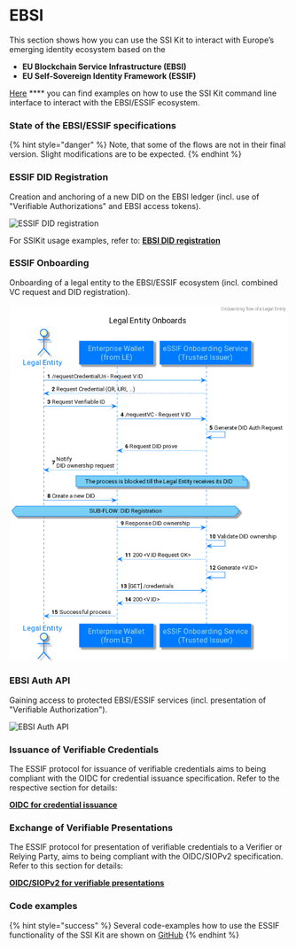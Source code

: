 # EBSI

This section shows how you can use the SSI Kit to interact with Europe’s emerging identity ecosystem based on the

* **EU Blockchain Service Infrastructure (EBSI)**
* **EU Self-Sovereign Identity Framework (ESSIF)**

[Here](usage-examples/usage-examples.md) \*\*\*\* you can find examples on how to use the SSI Kit command line interface to interact with the EBSI/ESSIF ecosystem.

### State of the EBSI/ESSIF specifications

{% hint style="danger" %}
Note, that some of the flows are not in their final version. Slight modifications are to be expected.
{% endhint %}

### ESSIF DID Registration

Creation and anchoring of a new DID on the EBSI ledger (incl. use of "Verifiable Authorizations" and EBSI access tokens).

![ESSIF DID registration](use-cases/02\_essif-register-did.png)

For SSIKit usage examples, refer to: [**EBSI DID registration**](usage-examples/onboarding-and-dids.md)

### ESSIF Onboarding

Onboarding of a legal entity to the EBSI/ESSIF ecosystem (incl. combined VC request and DID registration).

![ESSIF Onboarding](use-cases/essif-onboarding.png)

### EBSI Auth API

Gaining access to protected EBSI/ESSIF services (incl. presentation of "Verifiable Authorization").

![EBSI Auth API](use-cases/04\_essif-auth-api.png)

### Issuance of Verifiable Credentials

The ESSIF protocol for issuance of verifiable credentials aims to being compliant with the OIDC for credential issuance specification. Refer to the respective section for details:

[**OIDC for credential issuance**](../../helpful-concepts/oidc/credential-issuance.md)

### Exchange of Verifiable Presentations

The ESSIF protocol for presentation of verifiable credentials to a Verifier or Relying Party, aims to being compliant with the OIDC/SIOPv2 specification. Refer to this section for details:

[**OIDC/SIOPv2 for verifiable presentations**](../../helpful-concepts/oidc/presentation-exchange.md)

### Code examples

{% hint style="success" %}
Several code-examples how to use the ESSIF functionality of the SSI Kit are shown on [GitHub](https://github.com/walt-id/waltid-ssikit-examples)
{% endhint %}
